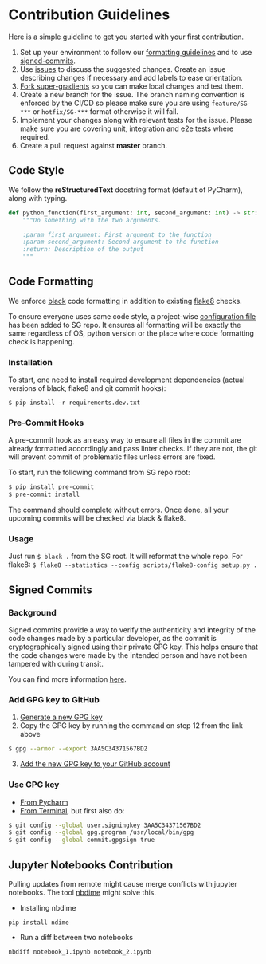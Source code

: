 # Contribution Guidelines

Here is a simple guideline to get you started with your first contribution.
1. Set up your environment to follow our [formatting guidelines](#code-formatting) and to use [signed-commits](#signed-commits).
2. Use [issues](https://github.com/Deci-AI/super-gradients/issues) to discuss the suggested changes. Create an issue describing changes if necessary and add labels to ease orientation.
3. [Fork super-gradients](https://help.github.com/articles/fork-a-repo/) so you can make local changes and test them.
4. Create a new branch for the issue. The branch naming convention is enforced by the CI/CD so please make sure you are using `feature/SG-***` or `hotfix/SG-***` format otherwise it will fail.
5. Implement your changes along with relevant tests for the issue. Please make sure you are covering unit, integration and e2e tests where required.
6. Create a pull request against **master** branch.



## Code Style

We follow the **reStructuredText** docstring format (default of PyCharm), along with typing.
```python
def python_function(first_argument: int, second_argument: int) -> str:
    """Do something with the two arguments.

    :param first_argument: First argument to the function
    :param second_argument: Second argument to the function
    :return: Description of the output
    """
```




## Code Formatting

We enforce [black](https://github.com/psf/black) code formatting in addition to existing [flake8](https://flake8.pycqa.org/en/latest/user/index.html) checks. 

To ensure everyone uses same code style, a project-wise [configuration file](https://github.com/Deci-AI/super-gradients/blob/master/pyproject.toml) has been added to SG repo. It ensures all formatting will be exactly the same regardless of OS, python version or the place where code formatting check is happening. 

### Installation

To start, one need to install required development dependencies (actual versions of black, flake8 and git commit hooks):

`$ pip install -r requirements.dev.txt`

### Pre-Commit Hooks

A pre-commit hook as an easy way to ensure all files in the commit are already formatted accordingly and pass linter checks. If they are not, the git will prevent commit of problematic files unless errors are fixed.

To start, run the following command from SG repo root:
```bash
$ pip install pre-commit
$ pre-commit install
```

The command should complete without errors. Once done, all your upcoming commits will be checked via black & flake8. 

### Usage

Just run ```$ black .``` from the SG root. It will reformat the whole repo.
For flake8: ```$ flake8 --statistics --config scripts/flake8-config setup.py .``` 


## Signed Commits

### Background

Signed commits provide a way to verify the authenticity and integrity of the code changes made by a particular developer, as the commit is cryptographically signed using their private GPG key. This helps ensure that the code changes were made by the intended person and have not been tampered with during transit.

You can find more information [here](https://withblue.ink/2020/05/17/how-and-why-to-sign-git-commits.html).

### Add GPG key to GitHub

1. [Generate a new GPG key](https://docs.github.com/en/authentication/managing-commit-signature-verification/generating-a-new-gpg-key) 
2. Copy the GPG key by running the command on step 12 from the link above
    
```bash
$ gpg --armor --export 3AA5C34371567BD2
```
    
3. [Add the new GPG key to your GitHub account](https://docs.github.com/en/authentication/managing-commit-signature-verification/adding-a-new-gpg-key-to-your-github-account)

### Use GPG key

- [From Pycharm](https://www.jetbrains.com/help/pycharm/set-up-GPG-commit-signing.html#enable-commit-signing)
- [From Terminal](https://docs.github.com/en/authentication/managing-commit-signature-verification/signing-commits), but first also do:
    
```bash
$ git config --global user.signingkey 3AA5C34371567BD2
$ git config --global gpg.program /usr/local/bin/gpg
$ git config --global commit.gpgsign true
```


## Jupyter Notebooks Contribution

Pulling updates from remote might cause merge conflicts with jupyter notebooks. The tool [nbdime](https://nbdime.readthedocs.io/en/latest/) might solve this.
* Installing nbdime
```
pip install ndime
```
* Run a diff between two notebooks
```
nbdiff notebook_1.ipynb notebook_2.ipynb
```
